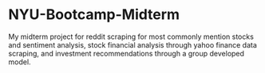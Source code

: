 # NYU-Bootcamp-Midterm
My midterm project for reddit scraping for most commonly mention stocks and sentiment analysis, stock financial analysis through yahoo finance data scraping, and investment recommendations through a group developed model.
